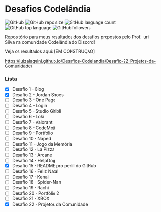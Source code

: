 # Desafios Codelândia
![GitHub](https://img.shields.io/github/license/luizalaquini/Desafios-Codelandia)
![GitHub repo size](https://img.shields.io/github/repo-size/luizalaquini/Desafios-Codelandia)
![GitHub language count](https://img.shields.io/github/languages/count/luizalaquini/Desafios-Codelandia)
![GitHub top language](https://img.shields.io/github/languages/top/luizalaquini/Desafios-Codelandia)
![GitHub followers](https://img.shields.io/github/followers/luizalaquini?label=Follow&style=social)

Repositório para meus resultados dos desafios propostos pelo Prof. Iuri Silva na comunidade Codelândia do Discord!

Veja os resultados aqui: [EM CONSTRUÇÃO]

https://luizalaquini.github.io/Desafios-Codelandia/Desafio-22-Projetos-da-Comunidade/

### Lista
- [X] Desafio 1 - Blog
- [X] Desafio 2 - Jordan Shoes
- [ ] Desafio 3 - One Page 
- [ ] Desafio 4 - Login
- [ ] Desafio 5 - Studio Ghibli
- [ ] Desafio 6 - Loki
- [ ] Desafio 7 - Valorant
- [ ] Desafio 8 - CodeMoji
- [ ] Desafio 9 - Portfólio
- [ ] Desafio 10 - Naped
- [ ] Desafio 11 - Jogo da Memória
- [ ] Desafio 12 - La Pizza
- [ ] Desafio 13 - Arcane
- [ ] Desafio 14 - HelpDog
- [X] Desafio 15 - README pro perfil do GitHub
- [ ] Desafio 16 - Feliz Natal
- [ ] Desafio 17 - Kenai
- [ ] Desafio 18 - Spider-Man
- [ ] Desafio 19 - Rachi 
- [ ] Desafio 20 - Portfólio 2
- [ ] Desafio 21 - XBOX
- [X] Desafio 22 - Projetos da Comunidade
